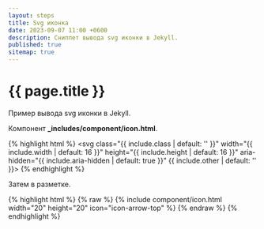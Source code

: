 ```yaml
---
layout: steps
title: Svg иконка
date: 2023-09-07 11:00 +0600
description: Сниппет вывода svg иконки в Jekyll.
published: true
sitemap: true
---
```


# {{ page.title }}

Пример вывода svg иконки в Jekyll.

Компонент **_includes/component/icon.html**.

{% highlight html %}
<svg class="{{ include.class | default: '' }}" width="{{ include.width | default: 16 }}"
     height="{{ include.height | default: 16 }}" aria-hidden="{{ include.aria-hidden | default: true }}" {{
     include.other | default: '' }}>
  <use xlink:href="#{{ include.icon }}"></use>
</svg>
{% endhighlight %}

Затем в разметке.

{% highlight html %}
{% raw %}
{% include component/icon.html width="20" height="20" icon="icon-arrow-top" %}
{% endraw %}
{% endhighlight %}
